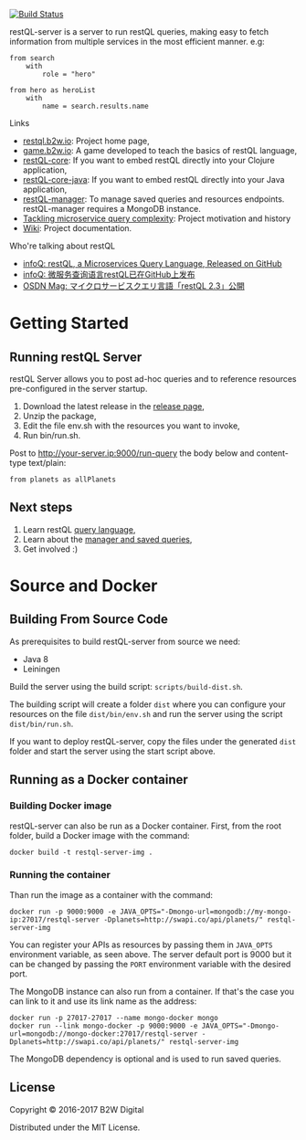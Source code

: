 [![Build Status](https://travis-ci.org/B2W-BIT/restQL-server.svg?branch=master)](https://travis-ci.org/B2W-BIT/restQL-server)

restQL-server is a server to run restQL queries, making easy to fetch information from multiple services in the most efficient manner. e.g:

```
from search
    with
        role = "hero"

from hero as heroList
    with
        name = search.results.name
```

Links

* [restql.b2w.io](http://restql.b2w.io): Project home page,
* [game.b2w.io](http://game.b2w.io): A game developed to teach the basics of restQL language,
* [restQL-core](https://github.com/B2W-BIT/restQL-core): If you want to embed restQL directly into your Clojure application,
* [restQL-core-java](https://github.com/B2W-BIT/restQL-core): If you want to embed restQL directly into your Java application,
* [restQL-manager](https://github.com/B2W-BIT/restQL-manager): To manage saved queries and resources endpoints. restQL-manager requires a MongoDB instance.
* [Tackling microservice query complexity](https://medium.com/b2w-engineering/restql-tackling-microservice-query-complexity-27def5d09b40): Project motivation and history
* [Wiki](https://github.com/B2W-BIT/restQL-server/wiki/RestQL-Query-Language): Project documentation.

Who're talking about restQL

* [infoQ: restQL, a Microservices Query Language, Released on GitHub](https://www.infoq.com/news/2018/01/restql-released)
* [infoQ: 微服务查询语言restQL已在GitHub上发布](http://www.infoq.com/cn/news/2018/01/restql-released)
* [OSDN Mag: マイクロサービスクエリ言語「restQL 2.3」公開](https://mag.osdn.jp/18/01/12/160000)

# Getting Started

## Running restQL Server

restQL Server allows you to post ad-hoc queries and to reference resources pre-configured in the server startup.

1. Download the latest release in the [release page](https://github.com/B2W-BIT/restQL-server/releases),
2. Unzip the package,
3. Edit the file env.sh with the resources you want to invoke,
3. Run bin/run.sh.

Post to http://your-server.ip:9000/run-query the body below and content-type text/plain:

```
from planets as allPlanets
```

## Next steps

1. Learn restQL [query language](https://github.com/B2W-BIT/restQL-server/wiki/RestQL-Query-Language),
2. Learn about the [manager and saved queries](https://github.com/B2W-BIT/restQL-server/wiki/Manager-and-Saved-Queries),
3. Get involved :)

# Source and Docker

## Building From Source Code

As prerequisites to build restQL-server from source we need:

+ Java 8
+ Leiningen

Build the server using the build script: `scripts/build-dist.sh`. 

The building script will create a folder `dist` where you can configure your resources on the file `dist/bin/env.sh` and run the server using the script `dist/bin/run.sh`.

If you want to deploy restQL-server, copy the files under the generated `dist` folder and start the server using the start script above.

## Running as a Docker container

### Building Docker image
restQL-server can also be run as a Docker container.
First, from the root folder, build a Docker image with the command:
```shell
docker build -t restql-server-img .
```

### Running the container
Than run the image as a container with the command:
```shell
docker run -p 9000:9000 -e JAVA_OPTS="-Dmongo-url=mongodb://my-mongo-ip:27017/restql-server -Dplanets=http://swapi.co/api/planets/" restql-server-img
```

You can register your APIs as resources by passing them in `JAVA_OPTS` environment variable, as seen above.
The server default port is 9000 but it can be changed by passing the `PORT` environment variable with the desired port.

The MongoDB instance can also run from a container. If that's the case you can link to it and use its link name as the address:

```shell
docker run -p 27017-27017 --name mongo-docker mongo
docker run --link mongo-docker -p 9000:9000 -e JAVA_OPTS="-Dmongo-url=mongodb://mongo-docker:27017/restql-server -Dplanets=http://swapi.co/api/planets/" restql-server-img
```

The MongoDB dependency is optional and is used to run saved queries.

## License

Copyright © 2016-2017 B2W Digital

Distributed under the MIT License.
